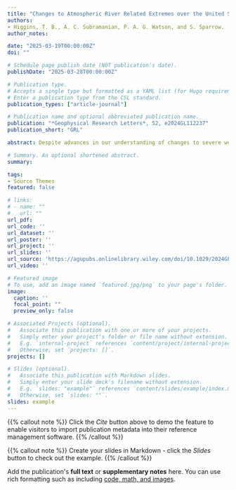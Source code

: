 ```yaml
---
title: "Changes to Atmospheric River Related Extremes over the United States West Coast under Anthropogenic Warming"
authors:
- Higgins, T. B., A. C. Subramanian, P. A. G. Watson, and S. Sparrow.
author_notes:

date: "2025-03-19T00:00:00Z"
doi: ""

# Schedule page publish date (NOT publication's date).
publishDate: "2025-03-28T00:00:00Z"

# Publication type.
# Accepts a single type but formatted as a YAML list (for Hugo requirements).
# Enter a publication type from the CSL standard.
publication_types: ["article-journal"]

# Publication name and optional abbreviated publication name.
publication: "*Geophysical Research Letters*, 52, e2024GL112237"
publication_short: "GRL"

abstract: Despite advances in our understanding of changes to severe weather events due to climate change, uncertainty regarding rare extreme events persists. Atmospheric rivers (ARs), which are directly responsible for the majority of precipitation extremes on the US West Coast, are projected to intensify in a warming world. In this study, we utilize two unique large‐ensemble climate models to examine rare extreme AR events under various warming scenarios. By quantifying changes to rare extremes, we can gain some insight into the potential for these destructive unprecedented events to occur in the future. Additionally, the abundance of data used in this study enables changes to both seasonal extreme AR occurrences and changes to extremes during various synoptic‐scale flow patterns to be explored. From this analysis, we find substantial changes to AR extremes under even mild warming scenarios with disproportionately large changes during weather regimes that are conducive to AR activity.

# Summary. An optional shortened abstract.
summary: 

tags:
- Source Themes
featured: false

# links:
# - name: ""
#   url: ""
url_pdf: 
url_code: ''
url_dataset: ''
url_poster: ''
url_project: ''
url_slides: ''
url_source: 'https://agupubs.onlinelibrary.wiley.com/doi/10.1029/2024GL112237'
url_video: ''

# Featured image
# To use, add an image named `featured.jpg/png` to your page's folder. 
image:
  caption: ''
  focal_point: ""
  preview_only: false

# Associated Projects (optional).
#   Associate this publication with one or more of your projects.
#   Simply enter your project's folder or file name without extension.
#   E.g. `internal-project` references `content/project/internal-project/index.md`.
#   Otherwise, set `projects: []`.
projects: []

# Slides (optional).
#   Associate this publication with Markdown slides.
#   Simply enter your slide deck's filename without extension.
#   E.g. `slides: "example"` references `content/slides/example/index.md`.
#   Otherwise, set `slides: ""`.
slides: example
---
```


{{% callout note %}}
Click the *Cite* button above to demo the feature to enable visitors to import publication metadata into their reference management software.
{{% /callout %}}

{{% callout note %}}
Create your slides in Markdown - click the *Slides* button to check out the example.
{{% /callout %}}

Add the publication's **full text** or **supplementary notes** here. You can use rich formatting such as including [code, math, and images](https://docs.hugoblox.com/content/writing-markdown-latex/).
